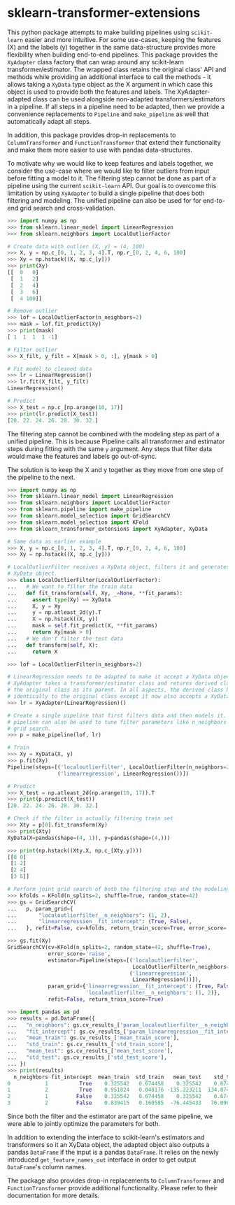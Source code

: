 # sklearn-transformer-extensions

This python package attempts to make building pipelines using `scikit-learn`
easier and more intuitive. For some use-cases, keeping the features (X) and the
labels (y) together in the same data-structure provides more flexibility when
building end-to-end pipelines. This package provides the `XyAdapter` class
factory that can wrap around any scikit-learn transformer/estimator. The
wrapped class retains the original class' API and methods while providing an
additional interface to call the methods - it allows taking a `XyData` type
object as the X argument in which case this object is used to provide both the
features and labels. The XyAdapter-adapted class can be used alongside
non-adapted transformers/estimators in a pipeline. If all steps in a pipeline
need to be adapted, then we provide a convenience replacements to `Pipeline` and
`make_pipeline` as well that automatically adapt all steps.

In addition, this package provides drop-in replacements to `ColumnTransformer`
and `FunctionTransformer` that extend their functionality and make them more
easier to use with pandas data-structures. 

To motivate why we would like to keep features and labels together, we consider
the use-case where we would like to filter outliers from input before fitting a
model to it. The filtering step cannot be done as part of a pipeline using the
current `scikit-learn` API. Our goal is to overcome this limitation by using
`XyAdapter` to build a single pipeline that does both filtering and modeling.
The unified pipeline can also be used for for end-to-end grid search and
cross-validation.

```python
>>> import numpy as np
>>> from sklearn.linear_model import LinearRegression
>>> from sklearn.neighbors import LocalOutlierFactor

# Create data with outlier (X, y) = (4, 100)
>>> X, y = np.c_[0, 1, 2, 3, 4].T, np.r_[0, 2, 4, 6, 100]
>>> Xy = np.hstack((X, np.c_[y]))
>>> print(Xy)
[[  0   0]
 [  1   2]
 [  2   4]
 [  3   6]
 [  4 100]]

# Remove outlier
>>> lof = LocalOutlierFactor(n_neighbors=2)
>>> mask = lof.fit_predict(Xy)
>>> print(mask)
[ 1  1  1  1 -1]

# Filter outlier
>>> X_filt, y_filt = X[mask > 0, :], y[mask > 0]

# Fit model to cleaned data
>>> lr = LinearRegression()
>>> lr.fit(X_filt, y_filt)
LinearRegression()

# Predict
>>> X_test = np.c_[np.arange(10, 17)]
>>> print(lr.predict(X_test))
[20. 22. 24. 26. 28. 30. 32.]

```

The filtering step cannot be combined with the modeling step as part of a
unified pipeline. This is because Pipeline calls all transformer and estimator
steps during fitting with the same `y` argument. Any steps that filter data
would make the features and labels go out-of-sync.

The solution is to keep the X and y together as they move from one step of the
pipeline to the next.

```python
>>> import numpy as np
>>> from sklearn.linear_model import LinearRegression
>>> from sklearn.neighbors import LocalOutlierFactor
>>> from sklearn.pipeline import make_pipeline
>>> from sklearn.model_selection import GridSearchCV
>>> from sklearn.model_selection import KFold
>>> from sklearn_transformer_extensions import XyAdapter, XyData

# Same data as earlier example
>>> X, y = np.c_[0, 1, 2, 3, 4].T, np.r_[0, 2, 4, 6, 100]
>>> Xy = np.hstack((X, np.c_[y]))

# LocalOutlierFilter receives a XyData object, filters it and generates a new
# XyData object.
>>> class LocalOutlierFilter(LocalOutlierFactor):
...   # We want to filter the train data
...   def fit_transform(self, Xy, _=None, **fit_params):
...     assert type(Xy) == XyData
...     X, y = Xy
...     y = np.atleast_2d(y).T
...     X = np.hstack((X, y))
...     mask = self.fit_predict(X, **fit_params)
...     return Xy[mask > 0]
...   # We don't filter the test data
...   def transform(self, X):
...     return X

>>> lof = LocalOutlierFilter(n_neighbors=2)

# LinearRegression needs to be adapted to make it accept a XyData object.
# XyAdapter takes a transformer/estimator class and returns derived class with
# the original class as its parent. In all aspects, the derived class behaviors
# identically to the original class except it now also accepts a XyData object.
>>> lr = XyAdapter(LinearRegression)()

# Create a single pipeline that first filters data and then models it. This
# pipeline can also be used to tune filter parameters like n_neighbors using
# grid search.
>>> p = make_pipeline(lof, lr)

# Train
>>> Xy = XyData(X, y)
>>> p.fit(Xy)
Pipeline(steps=[('localoutlierfilter', LocalOutlierFilter(n_neighbors=2)),
                ('linearregression', LinearRegression())])

# Predict
>>> X_test = np.atleast_2d(np.arange(10, 17)).T
>>> print(p.predict(X_test))
[20. 22. 24. 26. 28. 30. 32.]

# Check if the filter is actually filtering train set
>>> Xty = p[0].fit_transform(Xy)
>>> print(Xty)
XyData(X=pandas(shape=(4, 1)), y=pandas(shape=(4,)))

>>> print(np.hstack((Xty.X, np.c_[Xty.y])))
[[0 0]
 [1 2]
 [2 4]
 [3 6]]

# Perform joint grid search of both the filtering step and the modeling step.
>>> kfolds = KFold(n_splits=2, shuffle=True, random_state=42)
>>> gs = GridSearchCV(
...   p, param_grid={
...       "localoutlierfilter__n_neighbors": (1, 2),
...       "linearregression__fit_intercept": (True, False),
...   }, refit=False, cv=kfolds, return_train_score=True, error_score='raise')

>>> gs.fit(Xy)
GridSearchCV(cv=KFold(n_splits=2, random_state=42, shuffle=True),
             error_score='raise',
             estimator=Pipeline(steps=[('localoutlierfilter',
                                        LocalOutlierFilter(n_neighbors=2)),
                                       ('linearregression',
                                        LinearRegression())]),
             param_grid={'linearregression__fit_intercept': (True, False),
                         'localoutlierfilter__n_neighbors': (1, 2)},
             refit=False, return_train_score=True)

>>> import pandas as pd
>>> results = pd.DataFrame({
...   "n_neighbors": gs.cv_results_['param_localoutlierfilter__n_neighbors'],
...   "fit_intercept": gs.cv_results_['param_linearregression__fit_intercept'],
...   "mean_train": gs.cv_results_['mean_train_score'],
...   "std_train": gs.cv_results_['std_train_score'],
...   "mean_test": gs.cv_results_['mean_test_score'],
...   "std_test": gs.cv_results_['std_test_score'],
... })
>>> print(results)
  n_neighbors fit_intercept  mean_train  std_train   mean_test    std_test
0           1          True    0.325542   0.674458    0.325542    0.674458
1           2          True    0.951824   0.048176 -135.223211  134.874295
2           1         False    0.325542   0.674458    0.325542    0.674458
3           2         False    0.839415   0.160585  -76.445433   76.096517

```

Since both the filter and the estimator are part of the same pipeline, we were
able to jointly optimize the parameters for both. 

In addition to extending the interface to scikit-learn's estimators and
transformers so it an XyData object, the adapted object also outputs a pandas
`DataFrame` if the input is a pandas `DataFrame`. It relies on the newly
introduced `get_feature_names_out` interface in order to get output
`DataFrame`'s column names.

The package also provides drop-in replacements to `ColumnTransformer` and
`FunctionTransformer` provide additional functionality. Please refer to their
documentation for more details.
